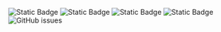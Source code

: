 ![Static Badge](https://img.shields.io/badge/blacklists-60-000000) ![Static Badge](https://img.shields.io/badge/blacklisted-3053264-cc0000) ![Static Badge](https://img.shields.io/badge/whitelisted-2242-00CC00) ![Static Badge](https://img.shields.io/badge/streaming_blacklist-28106-000000) ![GitHub issues](https://img.shields.io/github/issues/fabriziosalmi/blacklists)
